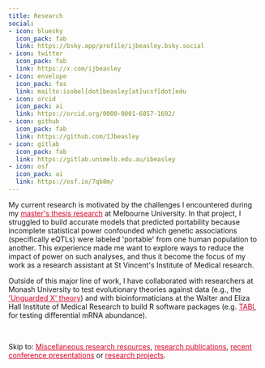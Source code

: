 ```yaml
---
title: Research 
social:
- icon: bluesky
  icon_pack: fab
  link: https://bsky.app/profile/ijbeasley.bsky.social
- icon: twitter
  icon_pack: fab
  link: https://x.com/ijbeasley
- icon: envelope
  icon_pack: fas
  link: mailto:isobel[dot]beasley[at]ucsf[dot]edu
- icon: orcid
  icon_pack: ai
  link: https://orcid.org/0000-0001-6857-1692/
- icon: github
  icon_pack: fab
  link: https://github.com/IJbeasley
- icon: gitlab
  icon_pack: fab
  link: https://gitlab.unimelb.edu.au/ibeasley
- icon: osf
  icon_pack: ai
  link: https://osf.io/7qb8m/
---
```


My current research is motivated by the challenges I encountered during my <a href="/project/pop_spec_eqtl/"  style="color:#D90429"> master's thesis research</a> at Melbourne University. In that project, I struggled to build accurate models that predicted portability because incomplete statistical power confounded which genetic associations (specifically eQTLs) were labeled 'portable' from one human population to another. This experience made me want to explore ways to reduce the impact of power on such analyses, and thus it become the focus of my work as a research assistant at St Vincent's Institute of Medical research. 


Outside of this major line of work, I have collaborated with researchers at Monash University to test evolutionary theories against data (e.g., the <a href= "/project/monash_journalclub/" style="color:#D90429">'Unguarded X' theory</a>) and with bioinformaticians at the Walter and Eliza Hall Institute of Medical Research to build R software packages (e.g. <a href="/project/tabi/" style="color:#D90429"> TABI</a>, for testing differential mRNA abundance). 

<br>

Skip to: 
<a href="#resources" style="color:#D90429"> Miscellaneous research resources</a>,
<a href="#publications" style="color:#D90429"> research publications</a>, <a href="/research/#talks" style="color:#D90429">recent conference presentations</a> or <a href="#projects" style="color:#D90429">research projects</a>.
